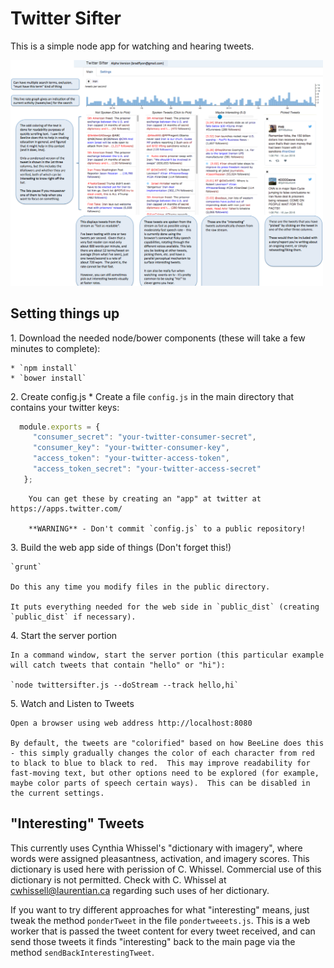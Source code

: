 # Twitter Sifter

This is a simple node app for watching and hearing tweets.

<img src="https://github.com/nowherenearithaca/twittersifter/blob/master/twittersifter_screenshot.png" width="500px">

## Setting things up

1\. 	Download the needed node/bower components (these will take a few minutes to complete):

	* `npm install`
    * `bower install`

2\. 	Create config.js
		* Create a file `config.js` in the main directory that contains your twitter keys:
```javascript
  module.exports = {
     "consumer_secret": "your-twitter-consumer-secret",
     "consumer_key": "your-twitter-consumer-key",
     "access_token": "your-twitter-access-token",
     "access_token_secret": "your-twitter-access-secret"
   };
```
		You can get these by creating an "app" at twitter at https://apps.twitter.com/

		**WARNING** - Don't commit `config.js` to a public repository!


3\. Build the web app side of things (Don't forget this!)

	`grunt`

	Do this any time you modify files in the public directory.

	It puts everything needed for the web side in `public_dist` (creating `public_dist` if necessary).

4\. Start the server portion

	In a command window, start the server portion (this particular example will catch tweets that contain "hello" or "hi"):

	`node twittersifter.js --doStream --track hello,hi`

5\. Watch and Listen to Tweets

	Open a browser using web address http://localhost:8080

	By default, the tweets are "colorified" based on how BeeLine does this - this simply gradually changes the color of each character from red to black to blue to black to red.  This may improve readability for fast-moving text, but other options need to be explored (for example, maybe color parts of speech certain ways).  This can be disabled in the current settings.


## "Interesting" Tweets

This currently uses Cynthia Whissel's "dictionary with imagery", where words were assigned
 pleasantness, activation, and imagery scores.
 This dictionary is used here with perission of C. Whissel.
  Commercial use of this dictionary is not permitted.  Check with 
	C. Whissel at cwhissell@laurentian.ca regarding such uses of her dictionary.

If you want to try different approaches for what "interesting" means, just tweak the 
method `ponderTweet` in the file `pondertweeets.js`.  This is a web worker that is passed the tweet content
for every tweet received, and can send those tweets it finds "interesting" back to the main page via the 
method `sendBackInterestingTweet`.

